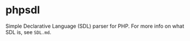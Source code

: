 phpsdl
======

Simple Declarative Language (SDL) parser for PHP. For more info on what SDL is,
see `SDL.md`.

